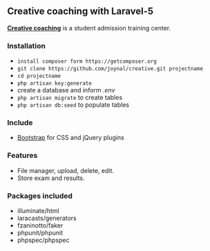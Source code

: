 ## Creative coaching with Laravel-5 ##

**[Creative coaching](http://www.creativecoaching.com.bd)** is a student admission training center.

### Installation ###

* `install composer form https://getcomposer.org`
* `git clone https://github.com/joynal/creative.git projectname`
* `cd projectname`
* `php artisan key:generate`
*  create a database and inform *.env*
* `php artisan migrate` to create tables
* `php artisan db:seed` to populate tables

### Include ###

* [Bootstrap](http://getbootstrap.com) for CSS and jQuery plugins

### Features ###

* File manager, upload, delete, edit.
* Store exam and results.

### Packages included ###

* illuminate/html
* laracasts/generators
* fzaninotto/faker
* phpunit/phpunit
* phpspec/phpspec